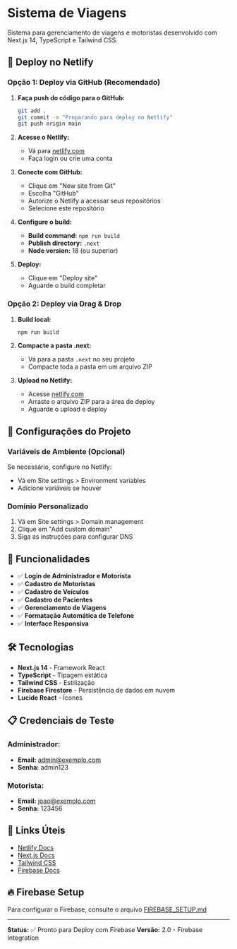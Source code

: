 # Sistema de Viagens

Sistema para gerenciamento de viagens e motoristas desenvolvido com Next.js 14, TypeScript e Tailwind CSS.

## 🚀 Deploy no Netlify

### Opção 1: Deploy via GitHub (Recomendado)

1. **Faça push do código para o GitHub:**
   ```bash
   git add .
   git commit -m "Preparando para deploy no Netlify"
   git push origin main
   ```

2. **Acesse o Netlify:**
   - Vá para [netlify.com](https://netlify.com)
   - Faça login ou crie uma conta

3. **Conecte com GitHub:**
   - Clique em "New site from Git"
   - Escolha "GitHub"
   - Autorize o Netlify a acessar seus repositórios
   - Selecione este repositório

4. **Configure o build:**
   - **Build command:** `npm run build`
   - **Publish directory:** `.next`
   - **Node version:** 18 (ou superior)

5. **Deploy:**
   - Clique em "Deploy site"
   - Aguarde o build completar

### Opção 2: Deploy via Drag & Drop

1. **Build local:**
   ```bash
   npm run build
   ```

2. **Compacte a pasta .next:**
   - Vá para a pasta `.next` no seu projeto
   - Compacte toda a pasta em um arquivo ZIP

3. **Upload no Netlify:**
   - Acesse [netlify.com](https://netlify.com)
   - Arraste o arquivo ZIP para a área de deploy
   - Aguarde o upload e deploy

## 🔧 Configurações do Projeto

### Variáveis de Ambiente (Opcional)
Se necessário, configure no Netlify:
- Vá em Site settings > Environment variables
- Adicione variáveis se houver

### Domínio Personalizado
1. Vá em Site settings > Domain management
2. Clique em "Add custom domain"
3. Siga as instruções para configurar DNS

## 📱 Funcionalidades

- ✅ **Login de Administrador e Motorista**
- ✅ **Cadastro de Motoristas**
- ✅ **Cadastro de Veículos**
- ✅ **Cadastro de Pacientes**
- ✅ **Gerenciamento de Viagens**
- ✅ **Formatação Automática de Telefone**
- ✅ **Interface Responsiva**

## 🛠 Tecnologias

- **Next.js 14** - Framework React
- **TypeScript** - Tipagem estática
- **Tailwind CSS** - Estilização
- **Firebase Firestore** - Persistência de dados em nuvem
- **Lucide React** - Ícones

## 📋 Credenciais de Teste

### Administrador:
- **Email:** admin@exemplo.com
- **Senha:** admin123

### Motorista:
- **Email:** joao@exemplo.com
- **Senha:** 123456

## 🔗 Links Úteis

- [Netlify Docs](https://docs.netlify.com/)
- [Next.js Docs](https://nextjs.org/docs)
- [Tailwind CSS](https://tailwindcss.com/)
- [Firebase Docs](https://firebase.google.com/docs)

## 🔥 Firebase Setup

Para configurar o Firebase, consulte o arquivo [FIREBASE_SETUP.md](./FIREBASE_SETUP.md)

---

**Status:** ✅ Pronto para Deploy com Firebase
**Versão:** 2.0 - Firebase Integration
